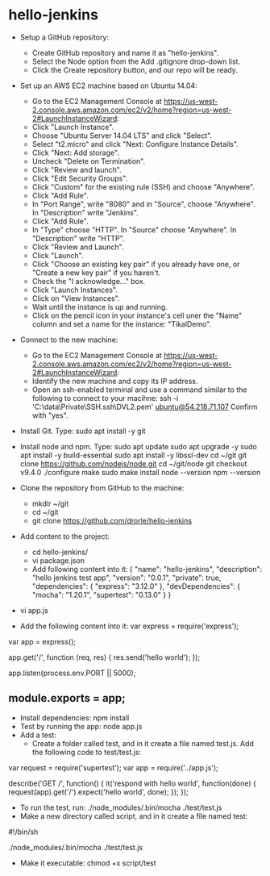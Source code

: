 # hello-jenkins

- Setup a GitHub repository:
  - Create GitHub repository and name it as "hello-jenkins".
  - Select the Node option from the Add .gitignore drop-down list.
  - Click the Create repository button, and our repo will be ready.
- Set up an AWS EC2 machine based on Ubuntu 14.04:
  - Go to the EC2 Management Console at https://us-west-2.console.aws.amazon.com/ec2/v2/home?region=us-west-2#LaunchInstanceWizard:
  - Click "Launch Instance".
  - Choose "Ubuntu Server 14.04 LTS" and click "Select".
  - Select "t2.micro" and click "Next: Configure Instance Details".
  - Click "Next: Add storage".
  - Uncheck "Delete on Termination".
  - Click "Review and launch".
  - Click "Edit Security Groups".
  - Click "Custom" for the existing rule (SSH) and choose "Anywhere".
  - Click "Add Rule".
  - In "Port Range", write "8080" and in "Source", choose "Anywhere". In "Description" write "Jenkins".
  - Click "Add Rule".
  - In "Type" choose "HTTP". In "Source" choose "Anywhere". In "Description" write "HTTP".
  - Click "Review and Launch".
  - Click "Launch".
  - Click "Choose an existing key pair" if you already have one, or "Create a new key pair" if you haven't.
  - Check the "I acknowledge..." box.
  - Click "Launch Instances".
  - Click on "View Instances".
  - Wait until the instance is up and running.
  - Click on the pencil icon in your instance's cell uner the "Name" column and set a name for the instance: "TikalDemo".
- Connect to the new machine:
  - Go to the EC2 Management Console at https://us-west-2.console.aws.amazon.com/ec2/v2/home?region=us-west-2#LaunchInstanceWizard:
  - Identify the new machine and copy its IP address.
  - Open an ssh-enabled terminal and use a command similar to the following to connect to your macihne:
    ssh -i 'C:\data\Private\SSH\.ssh\DVL2.pem' ubuntu@54.218.71.107
    Confirm with "yes".
- Install Git. Type:
  sudo apt install -y git
- Install node and npm. Type:
  sudo apt update
  sudo apt upgrade -y
  sudo apt install -y build-essential
  sudo apt install -y libssl-dev
  cd ~/git
  git clone https://github.com/nodejs/node.git
  cd ~/git/node
  git checkout v9.4.0
  ./configure
  make
  sudo make install
  node --version
  npm --version

- Clone the repository from GitHub to the machine:
  - mkdir ~/git
  - cd ~/git
  - git clone https://github.com/drorle/hello-jenkins
- Add content to the project:
  - cd hello-jenkins/
  - vi package.json
  - Add following content into it:
{
  "name": "hello-jenkins",
  "description": "hello jenkins test app",
  "version": "0.0.1",
  "private": true,
  "dependencies": {
    "express": "3.12.0"
  },
  "devDependencies": {
    "mocha": "1.20.1",
    "supertest": "0.13.0"
  }
}
- vi app.js
- Add the following content into it:
var express = require('express');
 
var app = express();
 
app.get('/', function (req, res) {
  res.send('hello world');
});
 
app.listen(process.env.PORT || 5000);
 
module.exports = app;
- 
   
  
- Install dependencies:
  npm install 
- Test by running the app:
  node app.js
- Add a test:
  - Create a folder called test, and in it create a file named test.js. Add the following code to test/test.js:

var request = require('supertest');
var app = require('../app.js');
 
describe('GET /', function() {
  it('respond with hello world', function(done) {
    request(app).get('/').expect('hello world', done);
  });
});

  - To run the test, run:
    ./node_modules/.bin/mocha ./test/test.js
  - Make a new directory called script, and in it create a file named test:

#!/bin/sh
 
./node_modules/.bin/mocha ./test/test.js


  - Make it executable:
    chmod +x script/test

